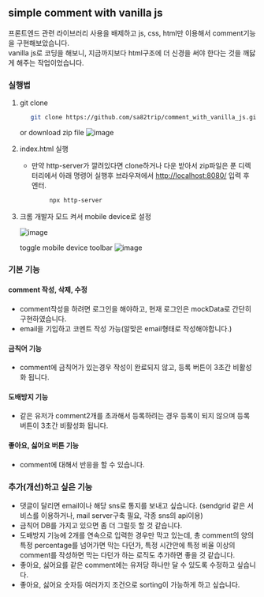 ## simple comment with vanilla js

프론트엔드 관련 라이브러리 사용을 배제하고 js, css, html만 이용해서 comment기능을 구현해보았습니다.  
vanilla js로 코딩을 해보니, 지금까지보다 html구조에 더 신경을 써야 한다는 것을 깨닳게 해주는 작업이었습니다.

### 실행법

1.  git clone

    ```sh
       git clone https://github.com/sa82trip/comment_with_vanilla_js.git
    ```

    or
    download zip file
![image](https://user-images.githubusercontent.com/38380280/119609952-67dbce00-be33-11eb-94cd-62bfe0f41e05.png)
2.  index.html 실행
    -   만약 http-server가 깔려있다면 clone하거나 다운 받아서 zip파일은 푼 디렉터리에서 아래 명령어 실행후 브라우져에서 <http://localhost:8080/> 입력 후 엔터.

        ```sh
             npx http-server
        ```
3.  크롬 개발자 모드 켜서 mobile device로 설정


    ![image](https://user-images.githubusercontent.com/38380280/119610028-8b067d80-be33-11eb-9312-0d9efbb1f7cc.png)



    toggle mobile device toolbar
    ![image](https://user-images.githubusercontent.com/38380280/119610048-935eb880-be33-11eb-90c3-fecd773ad5eb.png)
    


### 기본 기능


#### comment 작성, 삭제, 수정

-   comment작성을 하려면 로그인을 해야하고, 현재 로그인은 mockData로 간단히 구현하였습니다.
-   email을 기입하고 코멘트 작성 가능(알맞은 email형태로 작성해야합니다.)


#### 금칙어 기능

-   comment에 금칙어가 있는경우 작성이 완료되지 않고, 등록 버튼이 3초간 비활성화 됩니다.


#### 도배방지 기능

-   같은 유저가 comment2개를 초과해서 등록하려는 경우 등록이 되지 않으며 등록 버튼이 3초간 비활성화 됩니다.


#### 좋아요, 싫어요 버튼 기능

-   comment에 대해서 반응을 할 수 있습니다.


### 추가(개선)하고 싶은 기능

-   댓글이 달리면 email이나 해당 sns로 통지를 보내고 싶습니다. (sendgrid 같은 서비스를 이용하거나, mail server구축 필요, 각종 sns의 api이용)
-   금칙어 DB를 가지고 있으면 좀 더 그럴듯 할 것 같습니다.
-   도배방지 기능에 2개를 연속으로 입력한 경우만 막고 있는데, 총 comment의 양의 특정 percentage를 넘어가면 막는 다던가, 특정 시간안에 특정 비율 이상의 comment를 작성하면 막는 다던가 하는 로직도 추가하면 좋을 것 같습니다.
-   좋아요, 싫어요를 같은 comment에는 유저당 하나만 달 수 있도록 수정하고 싶습니다.
-   좋아요, 싫어요 숫자등 여러가지 조건으로 sorting이 가능하게 하고 싶습니다.

